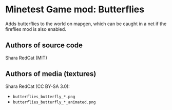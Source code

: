 Minetest Game mod: Butterflies
==============================
Adds butterflies to the world on mapgen, which can be caught in a net if the
fireflies mod is also enabled.

Authors of source code
----------------------
Shara RedCat (MIT)

Authors of media (textures)
---------------------------
Shara RedCat (CC BY-SA 3.0):
- `butterflies_butterfly_*.png`
- `butterflies_butterfly_*_animated.png`
